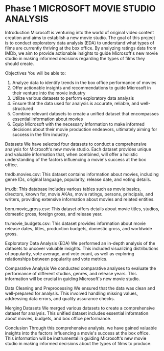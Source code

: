 
# Phase 1 MICROSOFT MOVIE STUDIO ANALYSIS

Introduction
Microsoft is venturing into the world of original video content creation and aims to establish a new movie studio. The goal of this project is to conduct exploratory data analysis (EDA) to understand what types of films are currently thriving at the box office. By analyzing ratings data from IMDb, we aim to provide actionable insights to guide Microsoft's new movie studio in making informed decisions regarding the types of films they should create.

Objectives
You will be able to:

1. Analyze data to identify trends in the box office performance of movies
2. Offer actionable insights and recommendations to guide Microsoft in their venture into the movie industry
3. Utilize various datasets to perform exploratory data analysis
4. Ensure that the data used for analysis is accurate, reliable, and well-structured
5. Combine relevant datasets to create a unified dataset that encompasses essential information about movies
6. Equip Microsoft with the necessary information to make informed decisions about their movie production endeavors, ultimately aiming for success in the film industry.

Datasets
We have selected four datasets to conduct a comprehensive analysis for Microsoft's new movie studio. Each dataset provides unique and valuable information that, when combined, will offer a holistic understanding of the factors influencing a movie's success at the box office.

tmdb.movies.csv: This dataset contains information about movies, including genre IDs, original language, popularity, release date, and voting details.

im.db: This database includes various tables such as movie basics, directors, known for, movie AKAs, movie ratings, persons, principals, and writers, providing extensive information about movies and related entities.

bom.movie_gross.csv: This dataset offers details about movie titles, studios, domestic gross, foreign gross, and release year.

tn.movie_budgets.csv: This dataset provides information about movie release dates, titles, production budgets, domestic gross, and worldwide gross.

Exploratory Data Analysis (EDA)
We performed an in-depth analysis of the datasets to uncover valuable insights. This included visualizing distributions of popularity, vote average, and vote count, as well as exploring relationships between popularity and vote metrics.

Comparative Analysis
We conducted comparative analyses to evaluate the performance of different studios, genres, and release years. This information will be crucial in guiding Microsoft's new movie studio.

Data Cleaning and Preprocessing
We ensured that the data was clean and well-prepared for analysis. This involved handling missing values, addressing data errors, and quality assurance checks.

Merging Datasets
We merged various datasets to create a comprehensive dataset for analysis. This unified dataset includes essential information about movies, budgets, and box office performance.

Conclusion
Through this comprehensive analysis, we have gained valuable insights into the factors influencing a movie's success at the box office. This information will be instrumental in guiding Microsoft's new movie studio in making informed decisions about the types of films to produce.
